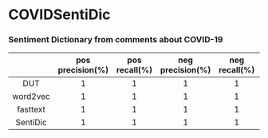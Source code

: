 # COVIDSentiDic
### Sentiment Dictionary from comments about COVID-19


|     |pos precision(%)|pos recall(%)|neg precision(%)|neg recall(%)|overall acc(%)|
|:----:|:----:|:----:|:----:|:----:|:----:|
|DUT|1|1|1|1|1|
|word2vec|1|1|1|1|1|
|fasttext|1|1|1|1|1|
|SentiDic|1|1|1|1|1|


 
